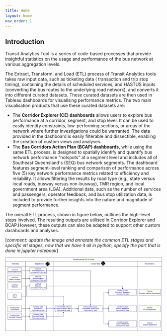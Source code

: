 ```yaml
---
title: Home
layout: home
nav_order: 1
---
```


## Introduction

Transit Analytics Tool is a series of code-based processes that provide insightful
statistics on the usage and performance of the bus network at various aggregation levels.

The Extract, Transform, and Load (ETL) process of Transit Analytics tools takes raw input data, such as ticketing data (
transaction and trip stop timing), containing the details of scheduled services, and HASTUS inputs (converting the bus routes to the underlying road
network), and converts it into different curated datasets. These curated datasets are then used in Tableau dashboards
for visualising performance metrics. The two main visualisation products that use these curated datasets are:

- The **Corridor Explorer (CE) dashboards** allows users to explore bus performance at a corridor, segment, and stop
  level.
  It can be used to easily identify constraints, low-performing sections, or areas of the network where further
  investigations could be warranted. The data provided in the dashboard is easily filterable and dissectible, enabling
  the creation of custom views and analyses.
- The **Bus Corridors Action Plan (BCAP) dashboards**, while using the same ETL process, is designed to spatially
  identify and quantify bus network performance "hotspots" at a segment level and includes all of Southeast
  Queensland's (SEQ) bus network segments. The dashboard features segment-level ranking and comparison of performance
  across five (5) key network performance metrics related to efficiency and reliability. It allows filtering the results
  by road type (e.g., state versus local roads, busway versus non-busway), TMR region, and local government area (LGA).
  Additional data, such as the number of services and passengers, operator feedback, and bus stop utilization data, is
  included to provide further insights into the nature and magnitude of segment performance.

The overall ETL process, shown in figure below, outlines the high-level steps involved. The resulting outputs are
utilised in Corridor Explorer and BCAP.However, these outputs can also be adapted to support other custom dashboards and
analyses.

[_comment: update the image and annotate the common ETL stages and specific etl stages, now that we have it all in
python,
specify the part that is done in jupyter notebook_]

![Alt text](assets/images/img.png)
